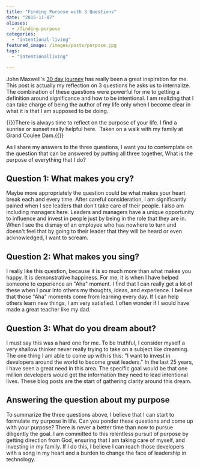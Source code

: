 ```yaml
---
title: "Finding Purpose with 3 Questions"
date: "2015-11-07"
aliases:
  - /finding-purpose
categories: 
  - "intentional-living"
featured_image: /images/posts/purpose.jpg
tags: 
  - "intentionalliving"

---
```


John Maxwell's [30 day journey](http://intentionalliving.johnmaxwell.com/get-intentional-now) has really been a great inspiration for me. This post is actually my reflection on 3 questions he asks us to internalize. The combination of these questions were powerful for me to getting a definition around significance and how to be intentional. I am realizing that I can take charge of being the author of my life only when I become clear in what it is that I am supposed to be doing.

{{<featuredimage class="inline-feature-image">}}There is always time to reflect on the purpose of your life. I find a sunrise or sunset really helpful here.  Taken on a walk with my family at Grand Coulee Dam.{{</featuredimage>}}

As I share my answers to the three questions, I want you to contemplate on the question that can be answered by putting all three together, What is the purpose of everything that I do?

## Question 1: What makes you cry?

Maybe more appropriately the question could be what makes your heart break each and every time. After careful consideration, I am significantly pained when I see leaders that don't take care of their people. I also am including managers here. Leaders and managers have a unique opportunity to influence and invest in people just by being in the role that they are in. When I see the dismay of an employee who has nowhere to turn and doesn't feel that by going to their leader that they will be heard or even acknowledged, I want to scream.

## Question 2: What makes you sing?

I really like this question, because it is so much more than what makes you happy. It is demonstrative happiness. For me, it is when I have helped someone to experience an "Aha" moment. I find that I can really get a lot of these when I pour into others my thoughts, ideas, and experience. I believe that those "Aha" moments come from learning every day. If I can help others learn new things, I am very satisfied. I often wonder if I would have made a great teacher like my dad.

## Question 3: What do you dream about?

I must say this was a hard one for me. To be truthful, I consider myself a very shallow thinker never really trying to take on a subject like dreaming. The one thing I am able to come up with is this: "I want to invest in developers around the world to become great leaders." In the last 25 years, I have seen a great need in this area. The specific goal would be that one million developers would get the information they need to lead intentional lives. These blog posts are the start of gathering clarity around this dream.

## Answering the question about my purpose

To summarize the three questions above, I believe that I can start to formulate my purpose in life. Can you ponder these questions and come up with your purpose? There is never a better time than now to pursue diligently the goal. I am committed to this relentless pursuit of purpose by getting direction from God, ensuring that I am taking care of myself, and investing in my family. If I do this, I believe I can reach those developers with a song in my heart and a burden to change the face of leadership in technology.
